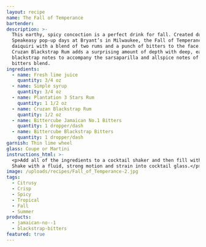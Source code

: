 ```yaml
---
layout: recipe
name: The Fall of Temperance
bartender:
description: >-
  This earthy, spicy concoction is a perfect drink for fall. Created during the
  Speakeasy pop-up days at Bryant’s in Milwaukee, the Fall of Temperance is a
  daiquiri with a blend of two rums and a punch of bitters to the face. The
  Cruzan Blackstrap Rum adds a surprising amount of depth with deep, earthy
  blackstrap notes to accompany the sarsaparilla and allspice notes of the
  bitters blend.
ingredients:
  - name: Fresh lime juice
    quantity: 3/4 oz
  - name: Simple syrup
    quantity: 3/4 oz
  - name: Plantation 3 Stars Rum
    quantity: 1 1/2 oz
  - name: Cruzan Blackstrap Rum
    quantity: 1/2 oz
  - name: Bittercube Jamaican No.1 Bitters
    quantity: 1 dropper/dash
  - name: Bittercube Blackstrap Bitters
    quantity: 1 dropper/dash
garnish: Thin lime wheel
glass: Coupe or Martini
instructions_html: >-
  <p>Add all of the ingredients to a cocktail shaker and then fill with ice.
  Shake with a fluid, strong motion and strain into cocktail glass.</p>
image: /uploads/recipes/Fall_of_Temperance-2.jpg
tags:
  - Citrusy
  - Crisp
  - Spicy
  - Tropical
  - Fall
  - Summer
products:
  - jamaican-no--1
  - blackstrap-bitters
featured: true
---
```



